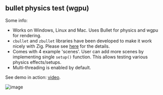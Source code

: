 ## bullet physics test (wgpu)

Some info:
* Works on Windows, Linux and Mac. Uses Bullet for physics and wgpu for rendering.
* `cbullet` and `zbullet` libraries have been developed to make it work nicely with Zig. Please see [here](https://github.com/michal-z/zig-gamedev/tree/main/libs/zbullet) for the details.
* Comes with 4 example 'scenes'. User can add more scenes by implementing single `setup()` function. This allows testing various physics effects/setups.
* Multi-threading is enabled by default.

See demo in action: [video](https://www.youtube.com/watch?v=XUuPGigPKSI).

![image](screenshot.jpg)

